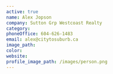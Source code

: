```yaml
---
active: true
name: Alex Jopson
company: Sutton Grp Westcoast Realty
category:
phoneOffice: 604-626-1483
email: alex@citytosuburb.ca
image_path:
color:
website:
profile_image_path: /images/person.png
---
```



